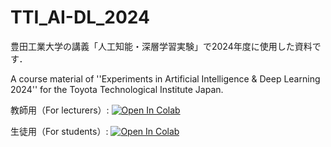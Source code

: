 # TTI_AI-DL_2024
豊田工業大学の講義「人工知能・深層学習実験」で2024年度に使用した資料です．

A course material of ''Experiments in Artificial Intelligence &amp; Deep Learning 2024'' for the Toyota Technological Institute Japan.

教師用（For lecturers）:
[![Open In Colab](https://colab.research.google.com/assets/colab-badge.svg)](https://colab.research.google.com/github/ImIntheMiddle/TTI_AI-DL_2024/blob/main/KaraagePoodle_%E6%95%99%E5%B8%AB%E7%94%A8.ipynb)

生徒用（For students）:
[![Open In Colab](https://colab.research.google.com/assets/colab-badge.svg)](https://colab.research.google.com/github/ImIntheMiddle/TTI_AI-DL_2024/blob/main/KaraagePoodle_%E7%94%9F%E5%BE%92%E7%94%A8.ipynb)
